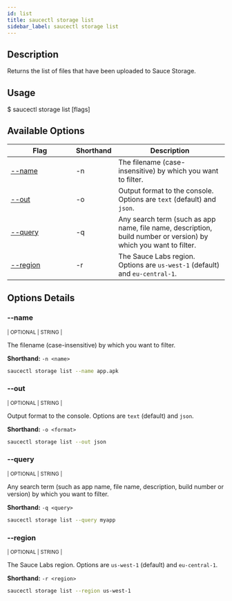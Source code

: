 ```yaml
---
id: list
title: saucectl storage list
sidebar_label: saucectl storage list
---
```


## Description

Returns the list of files that have been uploaded to Sauce Storage.

## Usage

<span className="cli">$ saucectl storage list [flags]</span>

## Available Options

<table id="table-cli">
  <thead>
    <tr>
      <th width="30%">Flag</th>
      <th width="10%">Shorthand</th>
      <th>Description</th>
    </tr>
  </thead>
  <tbody>
    <tr>
      <td><span className="t-cli"><a href="#--name">--name</a></span></td>
      <td><span className="t-cli">-n</span></td>
      <td>The filename (case-insensitive) by which you want to filter.</td>
    </tr>
    <tr>
      <td><span className="t-cli"><a href="#--out">--out</a></span></td>
      <td><span className="t-cli">-o</span></td>
      <td>Output format to the console. Options are <code>text</code> (default) and <code>json</code>.</td>
    </tr>
    <tr>
      <td><span className="t-cli"><a href="#--query">--query</a></span></td>
      <td><span className="t-cli">-q</span></td>
      <td>Any search term (such as app name, file name, description, build number or version) by which you want to filter.</td>
    </tr>
    <tr>
      <td><span className="t-cli"><a href="#--region">--region</a></span></td>
      <td><span className="t-cli">-r</span></td>
      <td>The Sauce Labs region. Options are <code>us-west-1</code> (default) and <code>eu-central-1</code>.</td>
    </tr>
  </tbody>
</table>

## Options Details

### <span className="cli">--name</span>

<div className="cli-desc">
<p><small>| OPTIONAL | STRING |</small></p>

The filename (case-insensitive) by which you want to filter.

**Shorthand:** `-n <name>`

```bash
saucectl storage list --name app.apk
```

</div>

### <span className="cli">--out</span>

<div className="cli-desc">
<p><small>| OPTIONAL | STRING |</small></p>

Output format to the console. Options are `text` (default) and `json`.

**Shorthand:** `-o <format>`

```bash
saucectl storage list --out json
```

</div>

### <span className="cli">--query</span>

<div className="cli-desc">
<p><small>| OPTIONAL | STRING |</small></p>

Any search term (such as app name, file name, description, build number or version) by which you want to filter.

**Shorthand:** `-q <query>`

```bash
saucectl storage list --query myapp
```

</div>

### <span className="cli">--region</span>

<div className="cli-desc">
<p><small>| OPTIONAL | STRING |</small></p>

The Sauce Labs region. Options are `us-west-1` (default) and `eu-central-1`.

**Shorthand:** `-r <region>`

```bash
saucectl storage list --region us-west-1
```

</div>

